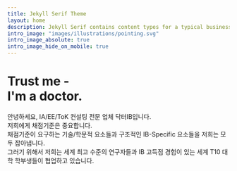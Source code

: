 ```yaml
---
title: Jekyll Serif Theme
layout: home
description: Jekyll Serif contains content types for a typical business website. The theme is fully responsive, blazing fast and artfully illustrated.
intro_image: "images/illustrations/pointing.svg"
intro_image_absolute: true
intro_image_hide_on_mobile: true
---
```


# Trust me - <br/> I'm a doctor.

안녕하세요, IA/EE/ToK 컨설팅 전문 업체 닥터IB입니다. <br/>
저희에게 채점기준은 중요합니다. <br/>
채점기준이 요구하는 기술/학문적 요소들과 구조적인 IB-Specific 요소들을 저희는 모두 잡아냅니다.<br/>
그러기 위해서 저희는 세계 최고 수준의 연구자들과 IB 고득점 경험이 있는 세계 T10 대학 학부생들이 협업하고 있습니다.
